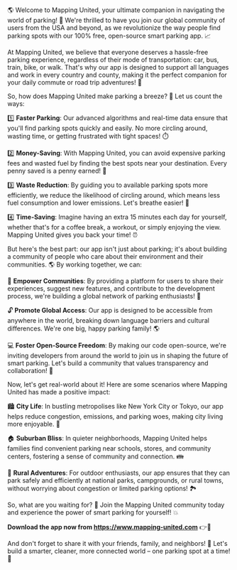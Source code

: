 🌎 Welcome to Mapping United, your ultimate companion in navigating the world of parking! 📍 We're thrilled to have you join our global community of users from the USA and beyond, as we revolutionize the way people find parking spots with our 100% free, open-source smart parking app. 📈

At Mapping United, we believe that everyone deserves a hassle-free parking experience, regardless of their mode of transportation: car, bus, train, bike, or walk. That's why our app is designed to support all languages and work in every country and county, making it the perfect companion for your daily commute or road trip adventures! 🚗

So, how does Mapping United make parking a breeze? 🤔 Let us count the ways:

1️⃣ **Faster Parking**: Our advanced algorithms and real-time data ensure that you'll find parking spots quickly and easily. No more circling around, wasting time, or getting frustrated with tight spaces! ⏱️

2️⃣ **Money-Saving**: With Mapping United, you can avoid expensive parking fees and wasted fuel by finding the best spots near your destination. Every penny saved is a penny earned! 💸

3️⃣ **Waste Reduction**: By guiding you to available parking spots more efficiently, we reduce the likelihood of circling around, which means less fuel consumption and lower emissions. Let's breathe easier! 🌟

4️⃣ **Time-Saving**: Imagine having an extra 15 minutes each day for yourself, whether that's for a coffee break, a workout, or simply enjoying the view. Mapping United gives you back your time! ⏰

But here's the best part: our app isn't just about parking; it's about building a community of people who care about their environment and their communities. 🌎 By working together, we can:

🌟 **Empower Communities**: By providing a platform for users to share their experiences, suggest new features, and contribute to the development process, we're building a global network of parking enthusiasts! 👥

🔓 **Promote Global Access**: Our app is designed to be accessible from anywhere in the world, breaking down language barriers and cultural differences. We're one big, happy parking family! 🌎

💻 **Foster Open-Source Freedom**: By making our code open-source, we're inviting developers from around the world to join us in shaping the future of smart parking. Let's build a community that values transparency and collaboration! 🤝

Now, let's get real-world about it! Here are some scenarios where Mapping United has made a positive impact:

🏙️ **City Life**: In bustling metropolises like New York City or Tokyo, our app helps reduce congestion, emissions, and parking woes, making city living more enjoyable. 🌃

🏠 **Suburban Bliss**: In quieter neighborhoods, Mapping United helps families find convenient parking near schools, stores, and community centers, fostering a sense of community and connection. 👪

🚗 **Rural Adventures**: For outdoor enthusiasts, our app ensures that they can park safely and efficiently at national parks, campgrounds, or rural towns, without worrying about congestion or limited parking options! 🏞️

So, what are you waiting for? 🤔 Join the Mapping United community today and experience the power of smart parking for yourself! 💥

**Download the app now from https://www.mapping-united.com** 👉📲

And don't forget to share it with your friends, family, and neighbors! 🎉 Let's build a smarter, cleaner, more connected world – one parking spot at a time! 💪